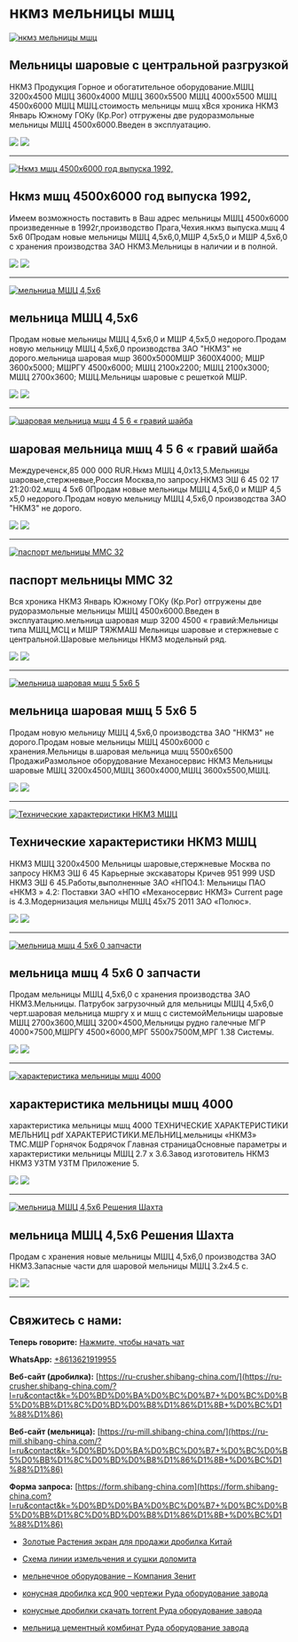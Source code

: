 # нкмз мельницы мшц

<a href="https://swt.shibang-china.com/?l=ru&img&k=%D0%BD%D0%BA%D0%BC%D0%B7+%D0%BC%D0%B5%D0%BB%D1%8C%D0%BD%D0%B8%D1%86%D1%8B+%D0%BC%D1%88%D1%86" target="_blank">![нкмз мельницы мшц](http://static.shibang-china.com/all-800x300/1153.jpg)</a>

## Мельницы шаровые с центральной разгрузкой
НКМЗ Продукция Горное и обогатительное оборудование.МШЦ 3200x4500 МШЦ 3600x4000 МШЦ 3600x5500 МШЦ 4000x5500 МШЦ 4500x6000 МШЦ МШЦ.стоимость мельницы мшц хВся хроника НКМЗ Январь Южному ГОКу (Кр.Рог) отгружены две рудоразмольные мельницы МШЦ 4500х6000.Введен в эксплуатацию.


<a href="https://whatsapp.shibangsoft.com/WhatsApp.php" target="_blank" title="WhatsApp">![](http://static.shibang-china.com/icon/whatsapp.png)</a> <a href="https://swt.shibang-china.com/?l=ru&icon&k=%D0%BD%D0%BA%D0%BC%D0%B7+%D0%BC%D0%B5%D0%BB%D1%8C%D0%BD%D0%B8%D1%86%D1%8B+%D0%BC%D1%88%D1%86" target="_blank">![](http://static.shibang-china.com/icon/chat-ru.png)</a>

---

<a href="https://swt.shibang-china.com/?l=ru&img&k=%D0%BD%D0%BA%D0%BC%D0%B7+%D0%BC%D0%B5%D0%BB%D1%8C%D0%BD%D0%B8%D1%86%D1%8B+%D0%BC%D1%88%D1%86" target="_blank">![Нкмз мшц 4500х6000 год выпуска 1992,](http://static.shibang-china.com/all-800x300/1240.jpg)</a>

## Нкмз мшц 4500х6000 год выпуска 1992,
Имеем возможность поставить в Ваш адрес мельницы МШЦ 4500х6000 произведенные в 1992г,производство Прага,Чехия.нкмз выпуска.мшц 4 5х6 0Продам новые мельницы МШЦ 4,5х6,0,МШР 4,5х5,0 и МШР 4,5х6,0 с хранения производства ЗАО НКМЗ.Мельницы в наличии и в полной.


<a href="https://whatsapp.shibangsoft.com/WhatsApp.php" target="_blank" title="WhatsApp">![](http://static.shibang-china.com/icon/whatsapp.png)</a> <a href="https://swt.shibang-china.com/?l=ru&icon&k=%D0%BD%D0%BA%D0%BC%D0%B7+%D0%BC%D0%B5%D0%BB%D1%8C%D0%BD%D0%B8%D1%86%D1%8B+%D0%BC%D1%88%D1%86" target="_blank">![](http://static.shibang-china.com/icon/chat-ru.png)</a>

---

<a href="https://swt.shibang-china.com/?l=ru&img&k=%D0%BD%D0%BA%D0%BC%D0%B7+%D0%BC%D0%B5%D0%BB%D1%8C%D0%BD%D0%B8%D1%86%D1%8B+%D0%BC%D1%88%D1%86" target="_blank">![мельница МШЦ 4,5х6](http://static.shibang-china.com/all-800x300/336.jpg)</a>

## мельница МШЦ 4,5х6
Продам новые мельницы МШЦ 4,5х6,0 и МШР 4,5х5,0 недорого.Продам новую мельницу МШЦ 4,5х6,0 производства ЗАО "НКМЗ" не дорого.мельница шаровая мшр 3600х5000МШР 3600Х4000; МШР 3600х5000; МШРГУ 4500x6000; МШЦ 2100х2200; МШЦ 2100х3000; МШЦ 2700х3600; МШЦ.Мельницы шаровые с решеткой МШР.


<a href="https://whatsapp.shibangsoft.com/WhatsApp.php" target="_blank" title="WhatsApp">![](http://static.shibang-china.com/icon/whatsapp.png)</a> <a href="https://swt.shibang-china.com/?l=ru&icon&k=%D0%BD%D0%BA%D0%BC%D0%B7+%D0%BC%D0%B5%D0%BB%D1%8C%D0%BD%D0%B8%D1%86%D1%8B+%D0%BC%D1%88%D1%86" target="_blank">![](http://static.shibang-china.com/icon/chat-ru.png)</a>

---

<a href="https://swt.shibang-china.com/?l=ru&img&k=%D0%BD%D0%BA%D0%BC%D0%B7+%D0%BC%D0%B5%D0%BB%D1%8C%D0%BD%D0%B8%D1%86%D1%8B+%D0%BC%D1%88%D1%86" target="_blank">![шаровая мельница мшц 4 5 6 « гравий шайба](http://static.shibang-china.com/all-800x300/1027.jpg)</a>

## шаровая мельница мшц 4 5 6 « гравий шайба
Междуреченск,85 000 000 RUR.Нкмз МШЦ 4,0х13,5.Мельницы шаровые,стержневые,Россия Москва,по запросу.НКМЗ ЭШ 6 45 02 17 21:20:02.мшц 4 5х6 0Продам новые мельницы МШЦ 4,5х6,0 и МШР 4,5 х5,0 недорого.Продам новую мельницу МШЦ 4,5х6,0 производства ЗАО "НКМЗ" не дорого.


<a href="https://whatsapp.shibangsoft.com/WhatsApp.php" target="_blank" title="WhatsApp">![](http://static.shibang-china.com/icon/whatsapp.png)</a> <a href="https://swt.shibang-china.com/?l=ru&icon&k=%D0%BD%D0%BA%D0%BC%D0%B7+%D0%BC%D0%B5%D0%BB%D1%8C%D0%BD%D0%B8%D1%86%D1%8B+%D0%BC%D1%88%D1%86" target="_blank">![](http://static.shibang-china.com/icon/chat-ru.png)</a>

---

<a href="https://swt.shibang-china.com/?l=ru&img&k=%D0%BD%D0%BA%D0%BC%D0%B7+%D0%BC%D0%B5%D0%BB%D1%8C%D0%BD%D0%B8%D1%86%D1%8B+%D0%BC%D1%88%D1%86" target="_blank">![паспорт мельницы ММС 32](http://static.shibang-china.com/all-800x300/409.jpg)</a>

## паспорт мельницы ММС 32
Вся хроника НКМЗ Январь Южному ГОКу (Кр.Рог) отгружены две рудоразмольные мельницы МШЦ 4500х6000.Введен в эксплуатацию.мельница шаровая мшр 3200 4500 « гравий:Мельницы типа МШЦ,МСЦ и МШР ТЯЖМАШ Мельницы шаровые и стержневые с центральной.Шаровые мельницы НКМЗ модельный ряд.


<a href="https://whatsapp.shibangsoft.com/WhatsApp.php" target="_blank" title="WhatsApp">![](http://static.shibang-china.com/icon/whatsapp.png)</a> <a href="https://swt.shibang-china.com/?l=ru&icon&k=%D0%BD%D0%BA%D0%BC%D0%B7+%D0%BC%D0%B5%D0%BB%D1%8C%D0%BD%D0%B8%D1%86%D1%8B+%D0%BC%D1%88%D1%86" target="_blank">![](http://static.shibang-china.com/icon/chat-ru.png)</a>

---

<a href="https://swt.shibang-china.com/?l=ru&img&k=%D0%BD%D0%BA%D0%BC%D0%B7+%D0%BC%D0%B5%D0%BB%D1%8C%D0%BD%D0%B8%D1%86%D1%8B+%D0%BC%D1%88%D1%86" target="_blank">![мельница шаровая мшц 5 5х6 5](http://static.shibang-china.com/all-800x300/494.jpg)</a>

## мельница шаровая мшц 5 5х6 5
Продам новую мельницу МШЦ 4,5х6,0 производства ЗАО "НКМЗ" не дорого.Продам новые мельницы МШЦ 4500х6000 с хранения.Мельницы в.шаровая мельница мшц 5500х6500 ПродажиРазмольное оборудование Механосервис НКМЗ Мельницы шаровые МШЦ 3200х4500,МШЦ 3600х4000,МШЦ 3600х5500,МШЦ.


<a href="https://whatsapp.shibangsoft.com/WhatsApp.php" target="_blank" title="WhatsApp">![](http://static.shibang-china.com/icon/whatsapp.png)</a> <a href="https://swt.shibang-china.com/?l=ru&icon&k=%D0%BD%D0%BA%D0%BC%D0%B7+%D0%BC%D0%B5%D0%BB%D1%8C%D0%BD%D0%B8%D1%86%D1%8B+%D0%BC%D1%88%D1%86" target="_blank">![](http://static.shibang-china.com/icon/chat-ru.png)</a>

---

<a href="https://swt.shibang-china.com/?l=ru&img&k=%D0%BD%D0%BA%D0%BC%D0%B7+%D0%BC%D0%B5%D0%BB%D1%8C%D0%BD%D0%B8%D1%86%D1%8B+%D0%BC%D1%88%D1%86" target="_blank">![Технические характеристики НКМЗ МШЦ](http://static.shibang-china.com/all-800x300/980.jpg)</a>

## Технические характеристики НКМЗ МШЦ
НКМЗ МШЦ 3200x4500 Мельницы шаровые,стержневые Москва по запросу НКМЗ ЭШ 6 45 Карьерные экскаваторы Кричев 951 999 USD НКМЗ ЭШ 6 45.Работы,выполненные ЗАО «НПО4.1: Мельницы ПАО «НКМЗ » 4.2: Поставки ЗАО «НПО «Механосервис НКМЗ» Current page is 4.3.Модернизация мельницы МШЦ 45х75 2011 ЗАО «Полюс».


<a href="https://whatsapp.shibangsoft.com/WhatsApp.php" target="_blank" title="WhatsApp">![](http://static.shibang-china.com/icon/whatsapp.png)</a> <a href="https://swt.shibang-china.com/?l=ru&icon&k=%D0%BD%D0%BA%D0%BC%D0%B7+%D0%BC%D0%B5%D0%BB%D1%8C%D0%BD%D0%B8%D1%86%D1%8B+%D0%BC%D1%88%D1%86" target="_blank">![](http://static.shibang-china.com/icon/chat-ru.png)</a>

---

<a href="https://swt.shibang-china.com/?l=ru&img&k=%D0%BD%D0%BA%D0%BC%D0%B7+%D0%BC%D0%B5%D0%BB%D1%8C%D0%BD%D0%B8%D1%86%D1%8B+%D0%BC%D1%88%D1%86" target="_blank">![мельница мшц 4 5х6 0 запчасти](http://static.shibang-china.com/all-800x300/1.jpg)</a>

## мельница мшц 4 5х6 0 запчасти
Продам мельницы МШЦ 4,5х6,0 с хранения производства ЗАО НКМЗ.Мельницы. Патрубок загрузочный для мельницы МШЦ 4,5х6,0 черт.шаровая мельница мшргу х и мшц с системойМельницы шаровые МШЦ 2700х3600,МШЦ 3200×4500,Мельницы рудно галечные МГР 4000×7500,МШРГУ 4500×6000,МРГ 5500х7500М,МРГ 1.38 Системы.


<a href="https://whatsapp.shibangsoft.com/WhatsApp.php" target="_blank" title="WhatsApp">![](http://static.shibang-china.com/icon/whatsapp.png)</a> <a href="https://swt.shibang-china.com/?l=ru&icon&k=%D0%BD%D0%BA%D0%BC%D0%B7+%D0%BC%D0%B5%D0%BB%D1%8C%D0%BD%D0%B8%D1%86%D1%8B+%D0%BC%D1%88%D1%86" target="_blank">![](http://static.shibang-china.com/icon/chat-ru.png)</a>

---

<a href="https://swt.shibang-china.com/?l=ru&img&k=%D0%BD%D0%BA%D0%BC%D0%B7+%D0%BC%D0%B5%D0%BB%D1%8C%D0%BD%D0%B8%D1%86%D1%8B+%D0%BC%D1%88%D1%86" target="_blank">![характеристика мельницы мшц 4000](http://static.shibang-china.com/all-800x300/773.jpg)</a>

## характеристика мельницы мшц 4000
характеристика мельницы мшц 4000 ТЕХНИЧЕСКИЕ ХАРАКТЕРИСТИКИ МЕЛЬНИЦ pdf ХАРАКТЕРИСТИКИ.МЕЛЬНИЦ.мельницы «НКМЗ» ТМС.МШР Горнячок Бодрячок Главная страницаОсновные параметры и характеристики мельницы МШЦ 2.7 х 3.6.Завод изготовитель НКМЗ НКМЗ УЗТМ УЗТМ  Приложение 5.


<a href="https://whatsapp.shibangsoft.com/WhatsApp.php" target="_blank" title="WhatsApp">![](http://static.shibang-china.com/icon/whatsapp.png)</a> <a href="https://swt.shibang-china.com/?l=ru&icon&k=%D0%BD%D0%BA%D0%BC%D0%B7+%D0%BC%D0%B5%D0%BB%D1%8C%D0%BD%D0%B8%D1%86%D1%8B+%D0%BC%D1%88%D1%86" target="_blank">![](http://static.shibang-china.com/icon/chat-ru.png)</a>

---

<a href="https://swt.shibang-china.com/?l=ru&img&k=%D0%BD%D0%BA%D0%BC%D0%B7+%D0%BC%D0%B5%D0%BB%D1%8C%D0%BD%D0%B8%D1%86%D1%8B+%D0%BC%D1%88%D1%86" target="_blank">![мельница МШЦ 4,5х6 Решения Шахта](http://static.shibang-china.com/all-800x300/805.jpg)</a>

## мельница МШЦ 4,5х6 Решения Шахта
Продам с хранения новые мельницы МШЦ 4,5х6,0 производства ЗАО НКМЗ.Запасные части для шаровой мельницы МШЦ 3.2х4.5 с.

<a href="https://whatsapp.shibangsoft.com/WhatsApp.php" target="_blank" title="WhatsApp">![](http://static.shibang-china.com/icon/whatsapp.png)</a> <a href="https://swt.shibang-china.com/?l=ru&icon&k=%D0%BD%D0%BA%D0%BC%D0%B7+%D0%BC%D0%B5%D0%BB%D1%8C%D0%BD%D0%B8%D1%86%D1%8B+%D0%BC%D1%88%D1%86" target="_blank">![](http://static.shibang-china.com/icon/chat-ru.png)</a>

---
## Свяжитесь с нами:

**Теперь говорите:** [Нажмите, чтобы начать чат](https://swt.shibang-china.com?l=ru&contact&k=%D0%BD%D0%BA%D0%BC%D0%B7+%D0%BC%D0%B5%D0%BB%D1%8C%D0%BD%D0%B8%D1%86%D1%8B+%D0%BC%D1%88%D1%86)

**WhatsApp:**  [+8613621919955](https://whatsapp.shibangsoft.com/WhatsApp.php)

**Веб-сайт (дробилка):** [https://ru-crusher.shibang-china.com/](https://ru-crusher.shibang-china.com/?l=ru&contact&k=%D0%BD%D0%BA%D0%BC%D0%B7+%D0%BC%D0%B5%D0%BB%D1%8C%D0%BD%D0%B8%D1%86%D1%8B+%D0%BC%D1%88%D1%86)

**Веб-сайт (мельница):** [https://ru-mill.shibang-china.com/](https://ru-mill.shibang-china.com/?l=ru&contact&k=%D0%BD%D0%BA%D0%BC%D0%B7+%D0%BC%D0%B5%D0%BB%D1%8C%D0%BD%D0%B8%D1%86%D1%8B+%D0%BC%D1%88%D1%86)

**Форма запроса:** [https://form.shibang-china.com](https://form.shibang-china.com?l=ru&contact&k=%D0%BD%D0%BA%D0%BC%D0%B7+%D0%BC%D0%B5%D0%BB%D1%8C%D0%BD%D0%B8%D1%86%D1%8B+%D0%BC%D1%88%D1%86)

* [Золотые Растения экран для продажи дробилка Китай](../91/%D0%97%D0%BE%D0%BB%D0%BE%D1%82%D1%8B%D0%B5%20%D0%A0%D0%B0%D1%81%D1%82%D0%B5%D0%BD%D0%B8%D1%8F%20%D1%8D%D0%BA%D1%80%D0%B0%D0%BD%20%D0%B4%D0%BB%D1%8F%20%D0%BF%D1%80%D0%BE%D0%B4%D0%B0%D0%B6%D0%B8%20%D0%B4%D1%80%D0%BE%D0%B1%D0%B8%D0%BB%D0%BA%D0%B0%20%D0%9A%D0%B8%D1%82%D0%B0%D0%B9.md)

* [Схема линии измельчения и сушки доломита](../104/%D0%A1%D1%85%D0%B5%D0%BC%D0%B0%20%D0%BB%D0%B8%D0%BD%D0%B8%D0%B8%20%D0%B8%D0%B7%D0%BC%D0%B5%D0%BB%D1%8C%D1%87%D0%B5%D0%BD%D0%B8%D1%8F%20%D0%B8%20%D1%81%D1%83%D1%88%D0%BA%D0%B8%20%D0%B4%D0%BE%D0%BB%D0%BE%D0%BC%D0%B8%D1%82%D0%B0.md)

* [мельнечное оборудование – Компания Зенит](../95/%D0%BC%D0%B5%D0%BB%D1%8C%D0%BD%D0%B5%D1%87%D0%BD%D0%BE%D0%B5%20%D0%BE%D0%B1%D0%BE%D1%80%D1%83%D0%B4%D0%BE%D0%B2%D0%B0%D0%BD%D0%B8%D0%B5%20%E2%80%93%20%D0%9A%D0%BE%D0%BC%D0%BF%D0%B0%D0%BD%D0%B8%D1%8F%20%D0%97%D0%B5%D0%BD%D0%B8%D1%82.md)

* [конусная дробилка ксд 900 чертежи Руда оборудование завода](../96/%D0%BA%D0%BE%D0%BD%D1%83%D1%81%D0%BD%D0%B0%D1%8F%20%D0%B4%D1%80%D0%BE%D0%B1%D0%B8%D0%BB%D0%BA%D0%B0%20%D0%BA%D1%81%D0%B4%20900%20%D1%87%D0%B5%D1%80%D1%82%D0%B5%D0%B6%D0%B8%20%D0%A0%D1%83%D0%B4%D0%B0%20%D0%BE%D0%B1%D0%BE%D1%80%D1%83%D0%B4%D0%BE%D0%B2%D0%B0%D0%BD%D0%B8%D0%B5%20%D0%B7%D0%B0%D0%B2%D0%BE%D0%B4%D0%B0.md)

* [конусные дробилки скачать torrent Руда оборудование завода](../97/%D0%BA%D0%BE%D0%BD%D1%83%D1%81%D0%BD%D1%8B%D0%B5%20%D0%B4%D1%80%D0%BE%D0%B1%D0%B8%D0%BB%D0%BA%D0%B8%20%D1%81%D0%BA%D0%B0%D1%87%D0%B0%D1%82%D1%8C%20torrent%20%D0%A0%D1%83%D0%B4%D0%B0%20%D0%BE%D0%B1%D0%BE%D1%80%D1%83%D0%B4%D0%BE%D0%B2%D0%B0%D0%BD%D0%B8%D0%B5%20%D0%B7%D0%B0%D0%B2%D0%BE%D0%B4%D0%B0.md)

* [мельница цементный комбинат Руда оборудование завода](../99/%D0%BC%D0%B5%D0%BB%D1%8C%D0%BD%D0%B8%D1%86%D0%B0%20%D1%86%D0%B5%D0%BC%D0%B5%D0%BD%D1%82%D0%BD%D1%8B%D0%B9%20%D0%BA%D0%BE%D0%BC%D0%B1%D0%B8%D0%BD%D0%B0%D1%82%20%D0%A0%D1%83%D0%B4%D0%B0%20%D0%BE%D0%B1%D0%BE%D1%80%D1%83%D0%B4%D0%BE%D0%B2%D0%B0%D0%BD%D0%B8%D0%B5%20%D0%B7%D0%B0%D0%B2%D0%BE%D0%B4%D0%B0.md)